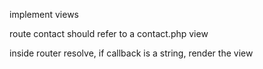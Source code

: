 implement views

route contact should refer to a contact.php view

inside router resolve, if callback is a string, render the view
